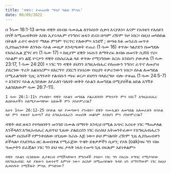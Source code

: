 ```yaml
---
title: 'ዳዊት: የመጠበቅ ማሳያ ግልጽ ምሳሌ'
date: 06/09/2022
---
```


በ 1ሳሙ 16:1-13 ወጣቱ ዳዊት በነብዩ ሳሙኤል ለንጉስነት ሲቀባ እናያለን። እናም የአባቱን የእሰይን በጎች ከሚጠብቅበት እስከ ኢየሩሳሌም የንግስና ዙፋን ድረስ በጣም ረዥም ጉዞ ነበር። በዚህ መካከከል በትልቅ ፈተና ውስጥ ማለፉ ምንም ጥርጥር የለውም። አንደኛ ; ወጣቱ ክፉ መንፈስ መጥቶ ሲያስጨንቀው ለንጉሱ ሳኦል ሙዚቃ እንዲጫወት ተጠራ (1 ሳሙ 16) ቀጥሎ ጎልያድን በመግደሉ የእስራኤል ጀግና ሆነ (1 ሳሙ 17) ። ከዚያም ደዊት ነፍሱን ለማትረፍ ለብዙ ዘመናት ሲሸሽ ኖረ። ሳኦልም ሆነ ልጁ ዮናታን ዳዊት በእስራኤል ላይ ቀጥሎ የሚነግሰው እርሱ እንደሆነ ያውቃሉ (1 ሳሙ 23:17, 1 ሳሙ 24:20) ። ነገር ግን ዳዊት ይህንን እግዚአብሔር የሰጠውን ንግስና ፈጥኖ ለመያዝ ያደረገው ጥረት አልነበረም። በእርግጥ ያደርግ የነበረው የዚህን ተቃራንውን ነበር። ሰኦል ለመግደል በሚፈልግበት ጊዜ; አግንቶት የልብሱን ጫፍ ቆርጦ ይህንን ባላደረግሁ ብሎ ተቆጨ (1 ሳሙ 24:5-7) ። እንደገና ሳኦል ሊገድለው እየፈለገ ባለበት ወቅት ሳኦልን ለመግደል በሚያሰችል ዕድል አግኝቶ አልገደለውም ሳሙ 26:7-11).

`1 ሳሙ 26:1-11ን ያንብቡ። ዳዊት ሳኦልን መግደል ያልፈለገበት ምክንያት ምን ነበር? እግዚአብሔር ለህይወታችን ስለሚያመጣቸው እድሎች ምን ያስተምረናል?`

`አሁን 1ሳሙ 26:12-25 በሳኦል ላይ ያመጣውን ያንብቡ። ደዊት ሳሙኤልን ለመግደል አለመፈለጉ በሳኦል ላይ ምን ተጽዕኖ አመጣ? ይህ እግዚአብሔርን መጠበቅ መልካም እንደሆነ ምን ያስተምረናል?`

ዳዊት ወደ ዙፋን የተጓዘበትን መንገድ በሙሉ በማየት እንዲህ በሚል አጭር አረፍተ ነገር ማጠቃለል እንችላለን:እግዚአብሔር ሊሰጥህ ጊዜው ያልደረሰን ነገር በራስህ አትመንትፈው። የእግዚአብሔርን ፍጹም በረከቶች የምንቀበለው በጊዜው ከራሱ እጅ ነው። ይህ ምናልባት ረዥም ጊዜ ሊያስጠብቀን ይችላል። የአደንጓሬ ዘር ለመብቀል የሚፈጀው ጥቂት ደቂቃዎችን ሲሆን; የኦክ (oak)ዛፍ ግን ብዙ ዓመታትን ይፈጃል። ነገር ግን ይህ ዛፍ ታላቅ ነፋስ የመጣ ጊዜ በፍጹም አይነቀልም።

`ዳዊት ሳኦልን ቢገድለው ሊያቀርብ የሚችላቸውን ምክንቶች ያስቡ። ነገር ግን የእርሱ ተግባር የሚያሳየው በእግዚአብሄር ላይ ያለውን እውነተኛ እምነት ነው። እርስዎ በሚጠባበቁት ጉዳይ ሆነ በማንኛውም ነገር ከዚህ ሊወስዱት የሚችሉት ምሳሌ ምንድነው?`